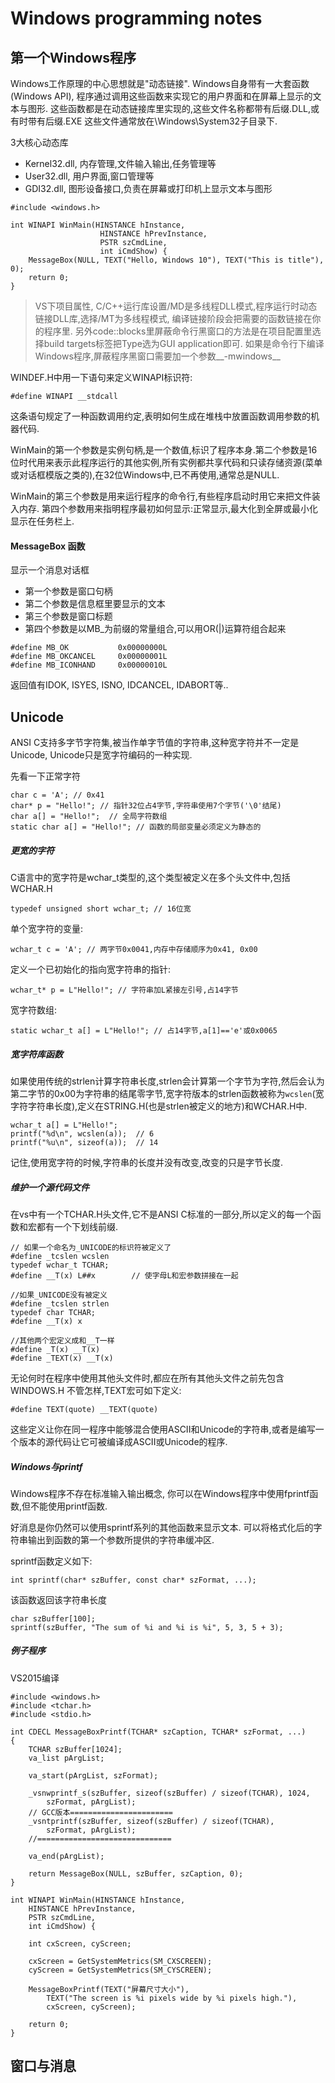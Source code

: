 # Windows programming notes

## 第一个Windows程序

Windows工作原理的中心思想就是"动态链接". Windows自身带有一大套函数(Windows API), 程序通过调用这些函数来实现它的用户界面和在屏幕上显示的文本与图形. 这些函数都是在动态链接库里实现的,这些文件名称都带有后缀.DLL,或有时带有后缀.EXE  这些文件通常放在\Windows\System32子目录下.

3大核心动态库
* Kernel32.dll, 内存管理,文件输入输出,任务管理等
* User32.dll, 用户界面,窗口管理等
* GDI32.dll, 图形设备接口,负责在屏幕或打印机上显示文本与图形

```
#include <windows.h>

int WINAPI WinMain(HINSTANCE hInstance, 
					HINSTANCE hPrevInstance, 
					PSTR szCmdLine, 
					int iCmdShow) {
	MessageBox(NULL, TEXT("Hello, Windows 10"), TEXT("This is title"), 0);
	return 0;
}
```

>VS下项目属性, C/C++运行库设置/MD是多线程DLL模式,程序运行时动态链接DLL库,选择/MT为多线程模式, 编译链接阶段会把需要的函数链接在你的程序里. 另外code::blocks里屏蔽命令行黑窗口的方法是在项目配置里选择build targets标签把Type选为GUI application即可. 如果是命令行下编译Windows程序,屏蔽程序黑窗口需要加一个参数__-mwindows__

WINDEF.H中用一下语句来定义WINAPI标识符:

    #define WINAPI __stdcall

这条语句规定了一种函数调用约定,表明如何生成在堆栈中放置函数调用参数的机器代码.

WinMain的第一个参数是实例句柄,是一个数值,标识了程序本身.第二个参数是16位时代用来表示此程序运行的其他实例,所有实例都共享代码和只读存储资源(菜单或对话框模版之类的),在32位Windows中,已不再使用,通常总是NULL.

WinMain的第三个参数是用来运行程序的命令行,有些程序启动时用它来把文件装入内存. 第四个参数用来指明程序最初如何显示:正常显示,最大化到全屏或最小化显示在任务栏上.

#### MessageBox 函数

显示一个消息对话框
* 第一个参数是窗口句柄
* 第二个参数是信息框里要显示的文本
* 第三个参数是窗口标题
* 第四个参数是以MB_为前缀的常量组合,可以用OR(|)运算符组合起来

```
#define MB_OK          	0x00000000L
#define MB_OKCANCEL		0x00000001L
#define MB_ICONHAND		0x00000010L
```

返回值有IDOK, ISYES, ISNO, IDCANCEL, IDABORT等..

## Unicode

ANSI C支持多字节字符集,被当作单字节值的字符串,这种宽字符并不一定是Unicode, Unicode只是宽字符编码的一种实现.

先看一下正常字符

```
char c = 'A'; // 0x41
char* p = "Hello!"; // 指针32位占4字节,字符串使用7个字节('\0'结尾)
char a[] = "Hello!";  // 全局字符数组
static char a[] = "Hello!"; // 函数的局部变量必须定义为静态的
```

##### 更宽的字符

C语言中的宽字符是wchar_t类型的,这个类型被定义在多个头文件中,包括WCHAR.H

    typedef unsigned short wchar_t; // 16位宽

单个宽字符的变量:

    wchar_t c = 'A'; // 两字节0x0041,内存中存储顺序为0x41, 0x00

定义一个已初始化的指向宽字符串的指针:

    wchar_t* p = L"Hello!"; // 字符串加L紧接左引号,占14字节

宽字符数组:

    static wchar_t a[] = L"Hello!"; // 占14字节,a[1]=='e'或0x0065

##### 宽字符库函数

如果使用传统的strlen计算字符串长度,strlen会计算第一个字节为字符,然后会认为第二字节的0x00为字符串的结尾零字节,宽字符版本的strlen函数被称为`wcslen`(宽字符字符串长度),定义在STRING.H(也是strlen被定义的地方)和WCHAR.H中.

    wchar_t a[] = L"Hello!";
    printf("%d\n", wcslen(a));	// 6
    printf("%u\n", sizeof(a));  // 14

记住,使用宽字符的时候,字符串的长度并没有改变,改变的只是字节长度.

##### 维护一个源代码文件

在vs中有一个TCHAR.H头文件,它不是ANSI C标准的一部分,所以定义的每一个函数和宏都有一个下划线前缀.

```
// 如果一个命名为_UNICODE的标识符被定义了
#define _tcslen wcslen
typedef wchar_t TCHAR;
#define __T(x) L##x        // 使字母L和宏参数拼接在一起

//如果_UNICODE没有被定义
#define _tcslen strlen
typedef char TCHAR;
#define __T(x) x

//其他两个宏定义成和__T一样
#define _T(x) __T(x)
#define _TEXT(x) __T(x)
```

无论何时在程序中使用其他头文件时,都应在所有其他头文件之前先包含WINDOWS.H
不管怎样,TEXT宏可如下定义:

    #define TEXT(quote) __TEXT(quote)

这些定义让你在同一程序中能够混合使用ASCII和Unicode的字符串,或者是编写一个版本的源代码让它可被编译成ASCII或Unicode的程序.

##### Windows与printf

Windows程序不存在标准输入输出概念, 你可以在Windows程序中使用fprintf函数,但不能使用printf函数. 

好消息是你仍然可以使用sprintf系列的其他函数来显示文本. 可以将格式化后的字符串输出到函数的第一个参数所提供的字符串缓冲区.

sprintf函数定义如下:

    int sprintf(char* szBuffer, const char* szFormat, ...);

该函数返回该字符串长度

```
char szBuffer[100];
sprintf(szBuffer, "The sum of %i and %i is %i", 5, 3, 5 + 3);
```

##### 例子程序
VS2015编译
```
#include <windows.h>
#include <tchar.h>
#include <stdio.h>

int CDECL MessageBoxPrintf(TCHAR* szCaption, TCHAR* szFormat, ...)
{
	TCHAR szBuffer[1024];
	va_list pArgList;

	va_start(pArgList, szFormat);

	_vsnwprintf_s(szBuffer, sizeof(szBuffer) / sizeof(TCHAR), 1024,
		szFormat, pArgList);
	// GCC版本=======================
	_vsntprintf(szBuffer, sizeof(szBuffer) / sizeof(TCHAR),
		szFormat, pArgList);
	//==============================

	va_end(pArgList);

	return MessageBox(NULL, szBuffer, szCaption, 0);
}

int WINAPI WinMain(HINSTANCE hInstance,
	HINSTANCE hPrevInstance,
	PSTR szCmdLine,
	int iCmdShow) {

	int cxScreen, cyScreen;

	cxScreen = GetSystemMetrics(SM_CXSCREEN);
	cyScreen = GetSystemMetrics(SM_CYSCREEN);

	MessageBoxPrintf(TEXT("屏幕尺寸大小"),
		TEXT("The screen is %i pixels wide by %i pixels high."),
		cxScreen, cyScreen);

	return 0;
}

```

## 窗口与消息

